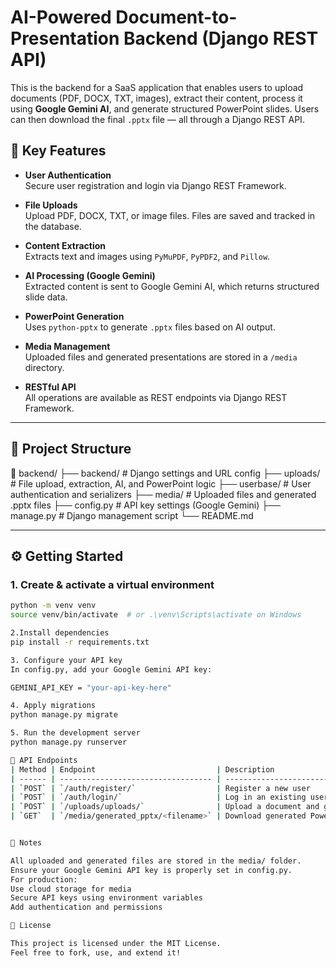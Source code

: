 # AI-Powered Document-to-Presentation Backend (Django REST API)

This is the backend for a SaaS application that enables users to upload documents (PDF, DOCX, TXT, images), extract their content, process it using **Google Gemini AI**, and generate structured PowerPoint slides. Users can then download the final `.pptx` file — all through a Django REST API.

## 🚀 Key Features

- **User Authentication**  
  Secure user registration and login via Django REST Framework.

- **File Uploads**  
  Upload PDF, DOCX, TXT, or image files. Files are saved and tracked in the database.

- **Content Extraction**  
  Extracts text and images using `PyMuPDF`, `PyPDF2`, and `Pillow`.

- **AI Processing (Google Gemini)**  
  Extracted content is sent to Google Gemini AI, which returns structured slide data.

- **PowerPoint Generation**  
  Uses `python-pptx` to generate `.pptx` files based on AI output.

- **Media Management**  
  Uploaded files and generated presentations are stored in a `/media` directory.

- **RESTful API**  
  All operations are available as REST endpoints via Django REST Framework.

---

## 🧱 Project Structure

📁 backend/
├── backend/ # Django settings and URL config
├── uploads/ # File upload, extraction, AI, and PowerPoint logic
├── userbase/ # User authentication and serializers
├── media/ # Uploaded files and generated .pptx files
├── config.py # API key settings (Google Gemini)
├── manage.py # Django management script
└── README.md


---

## ⚙️ Getting Started

### 1. Create & activate a virtual environment

```bash
python -m venv venv
source venv/bin/activate  # or .\venv\Scripts\activate on Windows

2.Install dependencies
pip install -r requirements.txt

3. Configure your API key
In config.py, add your Google Gemini API key:

GEMINI_API_KEY = "your-api-key-here"

4. Apply migrations
python manage.py migrate

5. Run the development server
python manage.py runserver

🔌 API Endpoints
| Method | Endpoint                           | Description                           |
| ------ | ---------------------------------- | ------------------------------------- |
| `POST` | `/auth/register/`                  | Register a new user                   |
| `POST` | `/auth/login/`                     | Log in an existing user               |
| `POST` | `/uploads/uploads/`                | Upload a document and generate slides |
| `GET`  | `/media/generated_pptx/<filename>` | Download generated PowerPoint         |


📁 Notes

All uploaded and generated files are stored in the media/ folder.
Ensure your Google Gemini API key is properly set in config.py.
For production:
Use cloud storage for media
Secure API keys using environment variables
Add authentication and permissions

📄 License

This project is licensed under the MIT License.
Feel free to fork, use, and extend it!
